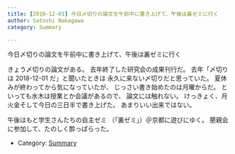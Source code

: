 ```yaml
---
title: [2018-12-01] 今日〆切りの論文を午前中に書き上げて、午後は裏ゼミに行く
author: Satoshi Nakagawa
category: Summary

---
```


今日〆切りの論文を午前中に書き上げて、午後は裏ゼミに行く

 きょう〆切りの論文がある。
去年終了した研究会の成果刊行だ。
去年「〆切りは 2018-12-01 だ」と聞いたときは
永久に来ない〆切りだと思っていた。
夏休みが終わってから気になっていたが、
じっさい書き始めたのは月曜からだ。
といっても水木は授業とか会議があるので、
論文には触れない。
けっきょく、月火金そして今日の三日半で書き上げた。
あまりいい出来ではない。

 午後はもと学生さんたちの自主ゼミ
（「裏ゼミ」）＠京都に遊びにゆく。
懇親会に参加して、たのしく酔っぱらった。

- Category: [Summary](https://merapano.github.io/categories.html#Summary)

